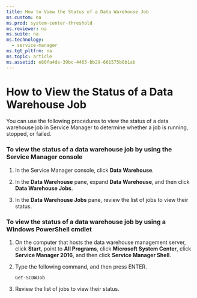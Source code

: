 ```yaml
---
title: How to View the Status of a Data Warehouse Job
ms.custom: na
ms.prod: system-center-threshold
ms.reviewer: na
ms.suite: na
ms.technology: 
  - service-manager
ms.tgt_pltfrm: na
ms.topic: article
ms.assetid: e80fa4de-39bc-4463-bb29-661575b0b1ab
---
```

# How to View the Status of a Data Warehouse Job
You can use the following procedures to view the status of a data warehouse job in Service Manager to determine whether a job is running, stopped, or failed.


### To view the status of a data warehouse job by using the Service Manager console

1.  In the Service Manager console, click **Data Warehouse**.

2.  In the **Data Warehouse** pane, expand **Data Warehouse**, and then click **Data Warehouse Jobs**.

3.  In the **Data Warehouse Jobs** pane, review the list of jobs to view their status.

### To view the status of a data warehouse job by using a Windows PowerShell cmdlet

1.  On the computer that hosts the data warehouse management server, click **Start**, point to **All Programs**, click **Microsoft System Center**, click **Service Manager 2016**, and then click **Service Manager Shell**.

2.  Type the following command, and then press ENTER.

    ```
    Get-SCDWJob
    ```

3.  Review the list of jobs to view their status.


